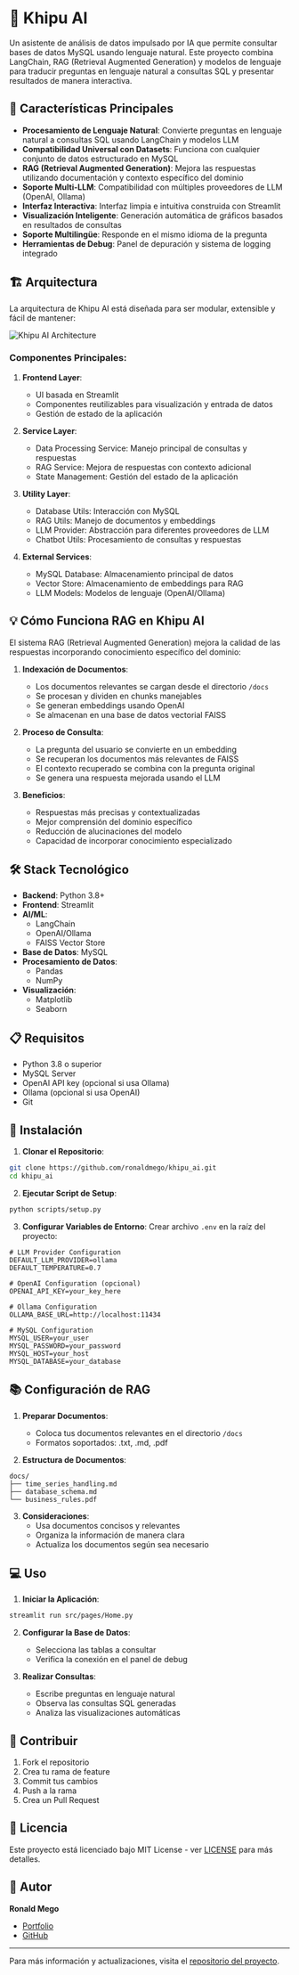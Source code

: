 # 🧮 Khipu AI

Un asistente de análisis de datos impulsado por IA que permite consultar bases de datos MySQL usando lenguaje natural. Este proyecto combina LangChain, RAG (Retrieval Augmented Generation) y modelos de lenguaje para traducir preguntas en lenguaje natural a consultas SQL y presentar resultados de manera interactiva.

## 🌟 Características Principales

- **Procesamiento de Lenguaje Natural**: Convierte preguntas en lenguaje natural a consultas SQL usando LangChain y modelos LLM
- **Compatibilidad Universal con Datasets**: Funciona con cualquier conjunto de datos estructurado en MySQL
- **RAG (Retrieval Augmented Generation)**: Mejora las respuestas utilizando documentación y contexto específico del dominio
- **Soporte Multi-LLM**: Compatibilidad con múltiples proveedores de LLM (OpenAI, Ollama)
- **Interfaz Interactiva**: Interfaz limpia e intuitiva construida con Streamlit
- **Visualización Inteligente**: Generación automática de gráficos basados en resultados de consultas
- **Soporte Multilingüe**: Responde en el mismo idioma de la pregunta
- **Herramientas de Debug**: Panel de depuración y sistema de logging integrado

## 🏗️ Arquitectura

La arquitectura de Khipu AI está diseñada para ser modular, extensible y fácil de mantener:

![Khipu AI Architecture](assets/images/architecture.svg)

### Componentes Principales:

1. **Frontend Layer**:
   - UI basada en Streamlit
   - Componentes reutilizables para visualización y entrada de datos
   - Gestión de estado de la aplicación

2. **Service Layer**:
   - Data Processing Service: Manejo principal de consultas y respuestas
   - RAG Service: Mejora de respuestas con contexto adicional
   - State Management: Gestión del estado de la aplicación

3. **Utility Layer**:
   - Database Utils: Interacción con MySQL
   - RAG Utils: Manejo de documentos y embeddings
   - LLM Provider: Abstracción para diferentes proveedores de LLM
   - Chatbot Utils: Procesamiento de consultas y respuestas

4. **External Services**:
   - MySQL Database: Almacenamiento principal de datos
   - Vector Store: Almacenamiento de embeddings para RAG
   - LLM Models: Modelos de lenguaje (OpenAI/Ollama)

## 💡 Cómo Funciona RAG en Khipu AI

El sistema RAG (Retrieval Augmented Generation) mejora la calidad de las respuestas incorporando conocimiento específico del dominio:

1. **Indexación de Documentos**:
   - Los documentos relevantes se cargan desde el directorio `/docs`
   - Se procesan y dividen en chunks manejables
   - Se generan embeddings usando OpenAI
   - Se almacenan en una base de datos vectorial FAISS

2. **Proceso de Consulta**:
   - La pregunta del usuario se convierte en un embedding
   - Se recuperan los documentos más relevantes de FAISS
   - El contexto recuperado se combina con la pregunta original
   - Se genera una respuesta mejorada usando el LLM

3. **Beneficios**:
   - Respuestas más precisas y contextualizadas
   - Mejor comprensión del dominio específico
   - Reducción de alucinaciones del modelo
   - Capacidad de incorporar conocimiento especializado

## 🛠️ Stack Tecnológico

- **Backend**: Python 3.8+
- **Frontend**: Streamlit
- **AI/ML**:
  - LangChain
  - OpenAI/Ollama
  - FAISS Vector Store
- **Base de Datos**: MySQL
- **Procesamiento de Datos**:
  - Pandas
  - NumPy
- **Visualización**:
  - Matplotlib
  - Seaborn

## 📋 Requisitos

- Python 3.8 o superior
- MySQL Server
- OpenAI API key (opcional si usa Ollama)
- Ollama (opcional si usa OpenAI)
- Git

## 🚀 Instalación

1. **Clonar el Repositorio**:
```bash
git clone https://github.com/ronaldmego/khipu_ai.git
cd khipu_ai
```

2. **Ejecutar Script de Setup**:
```bash
python scripts/setup.py
```

3. **Configurar Variables de Entorno**:
Crear archivo `.env` en la raíz del proyecto:
```env
# LLM Provider Configuration
DEFAULT_LLM_PROVIDER=ollama
DEFAULT_TEMPERATURE=0.7

# OpenAI Configuration (opcional)
OPENAI_API_KEY=your_key_here

# Ollama Configuration
OLLAMA_BASE_URL=http://localhost:11434

# MySQL Configuration
MYSQL_USER=your_user
MYSQL_PASSWORD=your_password
MYSQL_HOST=your_host
MYSQL_DATABASE=your_database
```

## 📚 Configuración de RAG

1. **Preparar Documentos**:
   - Coloca tus documentos relevantes en el directorio `/docs`
   - Formatos soportados: .txt, .md, .pdf

2. **Estructura de Documentos**:
```
docs/
├── time_series_handling.md
├── database_schema.md
└── business_rules.pdf
```

3. **Consideraciones**:
   - Usa documentos concisos y relevantes
   - Organiza la información de manera clara
   - Actualiza los documentos según sea necesario

## 💻 Uso

1. **Iniciar la Aplicación**:
```bash
streamlit run src/pages/Home.py
```

2. **Configurar la Base de Datos**:
   - Selecciona las tablas a consultar
   - Verifica la conexión en el panel de debug

3. **Realizar Consultas**:
   - Escribe preguntas en lenguaje natural
   - Observa las consultas SQL generadas
   - Analiza las visualizaciones automáticas

## 🤝 Contribuir

1. Fork el repositorio
2. Crea tu rama de feature
3. Commit tus cambios
4. Push a la rama
5. Crea un Pull Request

## 📄 Licencia

Este proyecto está licenciado bajo MIT License - ver [LICENSE](LICENSE) para más detalles.

## 👥 Autor

**Ronald Mego**
- [Portfolio](https://ronaldmego.github.io/)
- [GitHub](https://github.com/ronaldmego)

---

Para más información y actualizaciones, visita el [repositorio del proyecto](https://github.com/ronaldmego/khipu_ai).